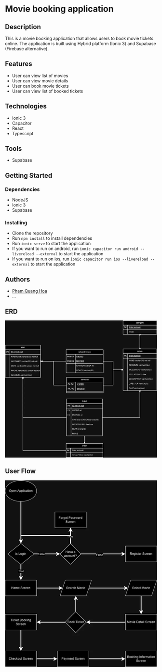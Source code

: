 # Movie booking application

## Description

This is a movie booking application that allows users to book movie tickets online. The application is built using Hybrid platform (Ionic 3) and Supabase (Firebase alternative). 

## Features

- User can view list of movies
- User can view movie details
- User can book movie tickets
- User can view list of booked tickets


## Technologies

- Ionic 3
- Capacitor
- React 
- Typescript

## Tools

- Supabase

## Getting Started

### Dependencies

- NodeJS
- Ionic 3
- Supabase

### Installing

- Clone the repository
- Run `npm install` to install dependencies
- Run `ionic serve` to start the application
- If you want to run on android, run `ionic capacitor run android --livereload --external` to start the application
- If you want to run on ios, run `ionic capacitor run ios --livereload --external` to start the application

## Authors

- [Pham Quang Hoa](https://github.com/hoapham2k2)
- ...

## ERD

![ERD](public/moviebookingapp_ERD.webp)

## User Flow

![User Flow](public/moviebookingapp-UserFlow.webp)
